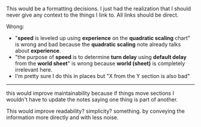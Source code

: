 This would be a formatting decisions. I just had the realization that I should never give any context to the things I link to. All links should be direct.

Wrong:
- "**speed** is leveled up using **experience** on the **quadratic scaling** chart" is wrong and bad because the **quadratic scaling** note already talks about **experience**.
- "the purpose of **speed** is to determine **turn delay** using **default delay** from the **world sheet**" is wrong because **world (sheet)** is completely irrelevant here.
- I'm pretty sure I do this in places but "X from the Y section is also bad"

---

this would improve maintainability because if things move sections I wouldn't have to update the notes saying one thing is part of another.

This would improve readability? simplicity? something. by conveying the information more directly and with less noise.